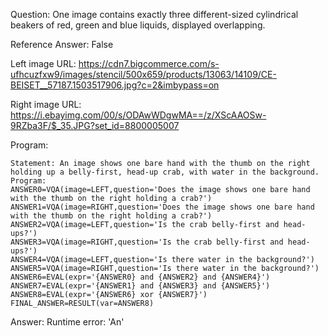 Question: One image contains exactly three different-sized cylindrical beakers of red, green and blue liquids, displayed overlapping.

Reference Answer: False

Left image URL: https://cdn7.bigcommerce.com/s-ufhcuzfxw9/images/stencil/500x659/products/13063/14109/CE-BEISET__57187.1503517906.jpg?c=2&imbypass=on

Right image URL: https://i.ebayimg.com/00/s/ODAwWDgwMA==/z/XScAAOSw-9RZba3F/$_35.JPG?set_id=8800005007

Program:

```
Statement: An image shows one bare hand with the thumb on the right holding up a belly-first, head-up crab, with water in the background.
Program:
ANSWER0=VQA(image=LEFT,question='Does the image shows one bare hand with the thumb on the right holding a crab?')
ANSWER1=VQA(image=RIGHT,question='Does the image shows one bare hand with the thumb on the right holding a crab?')
ANSWER2=VQA(image=LEFT,question='Is the crab belly-first and head-ups?')
ANSWER3=VQA(image=RIGHT,question='Is the crab belly-first and head-ups?')
ANSWER4=VQA(image=LEFT,question='Is there water in the background?')
ANSWER5=VQA(image=RIGHT,question='Is there water in the background?')
ANSWER6=EVAL(expr='{ANSWER0} and {ANSWER2} and {ANSWER4}')
ANSWER7=EVAL(expr='{ANSWER1} and {ANSWER3} and {ANSWER5}')
ANSWER8=EVAL(expr='{ANSWER6} xor {ANSWER7}')
FINAL_ANSWER=RESULT(var=ANSWER8)
```
Answer: Runtime error: 'An'

